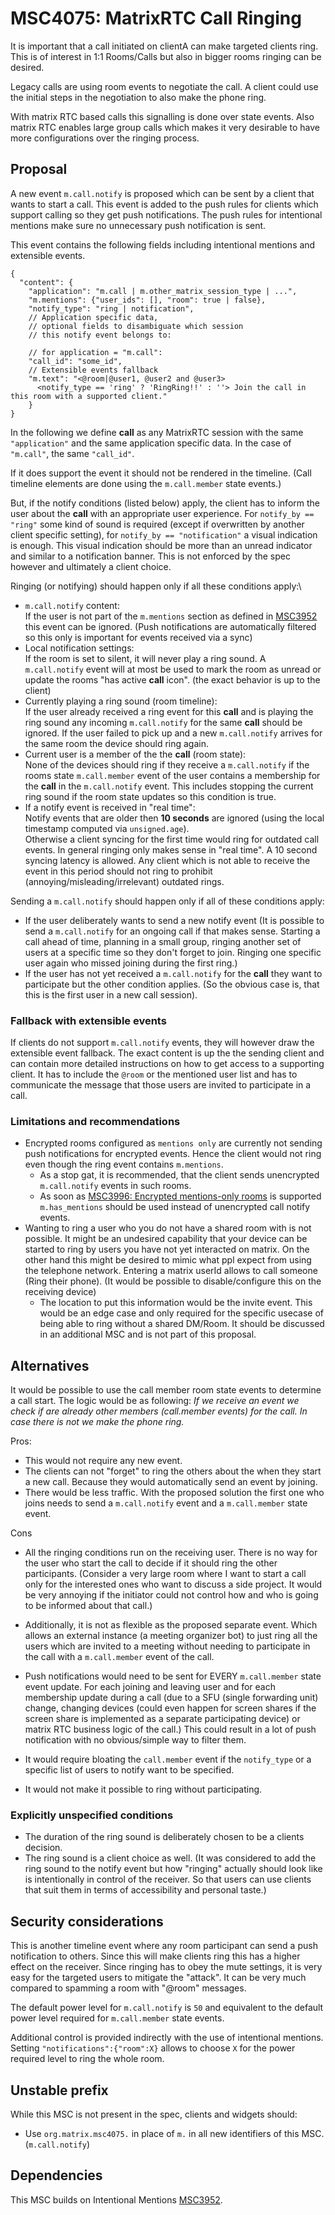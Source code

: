 # MSC4075: MatrixRTC Call Ringing

It is important that a call initiated on clientA can make targeted clients ring.
This is of interest in 1:1 Rooms/Calls but also in bigger rooms ringing can be desired.

Legacy calls are using room events to negotiate the call.
A client could use the initial steps in the negotiation to also make the phone ring.

With matrix RTC based calls this signalling is done over state events.
Also matrix RTC enables large group calls which makes it very
desirable to have more configurations over the ringing process.

## Proposal

A new event `m.call.notify` is proposed which can be sent by a client that
wants to start a call. This event is added to the push rules for clients which
support calling so they get push notifications. The push rules for intentional
mentions make sure no unnecessary push notification is sent.

This event contains the following fields including intentional mentions and extensible events.

```json5
{
  "content": {
    "application": "m.call | m.other_matrix_session_type | ...",
    "m.mentions": {"user_ids": [], "room": true | false},
    "notify_type": "ring | notification",
    // Application specific data,
    // optional fields to disambiguate which session
    // this notify event belongs to:

    // for application = "m.call":
    "call_id": "some_id",
    // Extensible events fallback
    "m.text": "<@room|@user1, @user2 and @user3>
      <notify_type == 'ring' ? 'RingRing!!' : ''> Join the call in this room with a supported client."
    }
}
```

In the following we define **call** as any MatrixRTC session with the
same `"application"` and the same application specific data.
In the case of `"m.call"`, the same `"call_id"`.

If it does support the event it should not be rendered in the timeline.
(Call timeline elements are done using the `m.call.member` state events.)

But, if the notify conditions (listed below) apply,
the client has to inform the user about the **call** with an appropriate user experience.
For `notify_by == "ring"` some kind of sound is required
(except if overwritten by another client specific setting),
for `notify_by == "notification"` a visual indication is enough.
This visual indication should be more than an unread indicator
and similar to a notification banner.
This is not enforced by the spec however and ultimately a client choice.

Ringing (or notifying) should happen only if all these conditions apply:\

- `m.call.notify` content:\
  If the user is not part of the `m.mentions` section as defined in
  [MSC3952](https://github.com/matrix-org/matrix-spec-proposals/pull/3952)
  this event can be ignored. (Push notifications are automatically filtered
  so this only is important for events received via a sync)
- Local notification settings:\
  If the room is set to silent, it will never play a ring sound. A `m.call.notify`
  event will at most be used to mark the room as unread or update the rooms
  "has active **call** icon". (the exact behavior is up to the client)
- Currently playing a ring sound (room timeline):\
  If the user already received a ring event for this **call** and is playing
  the ring sound any incoming `m.call.notify` for the same **call**
  should be ignored. If the user failed to pick up and a new `m.call.notify`
  arrives for the same room the device should ring again.
- Current user is a member of the the **call** (room state):\
  None of the devices should ring if they receive a `m.call.notify` if the
  rooms state `m.call.member` event of the user contains a membership for
  the **call** in the `m.call.notify` event.
  This includes stopping the current ring sound if the room state updates so
  this condition is true.
- If a notify event is received in "real time":\
  Notify events that are older then **10 seconds** are ignored (using the local
  timestamp computed via `unsigned.age`).\
  Otherwise a client syncing for the first time would ring for outdated call events.
  In general ringing only makes sense in "real time". A 10 second syncing latency
  is allowed. Any client which is not able to receive the event in this period should
  not ring to prohibit (annoying/misleading/irrelevant) outdated rings.

Sending a `m.call.notify` should happen only if all of these conditions apply:

- If the user deliberately wants to send a new notify event
  (It is possible to send a `m.call.notify` for an ongoing call if that
  makes sense. Starting a call ahead of time, planning in a small group,
  ringing another set of users at a specific time so they don't forget to join.
  Ringing one specific user again who missed joining during the first ring.)
- If the user has not yet received a `m.call.notify` for the **call** they want to
  participate but the other condition applies. (So the obvious case is, that this
  is the first user in a new call session).

### Fallback with extensible events

If clients do not support `m.call.notify` events, they will however draw the extensible event fallback.
The exact content is up the the sending client and can contain more detailed instructions on how to get
access to a supporting client. It has to include the `@room` or the mentioned user list and has
to communicate the message that those users are invited to participate in a call.

### Limitations and recommendations

- Encrypted rooms configured as `mentions only` are currently not sending push
  notifications for encrypted events. Hence the client would not ring even though
  the ring event contains `m.mentions`.
  - As a stop gat, it is recommended, that the client sends unencrypted `m.call.notify`
    events in such rooms.
  - As soon as [MSC3996: Encrypted mentions-only rooms](https://github.com/matrix-org/matrix-spec-proposals/pull/3996)
    is supported `m.has_mentions` should be used instead of unencrypted call
    notify events.
- Wanting to ring a user who you do not have a shared room with is not possible.
  It might be an undesired capability that your device can be started to ring
  by users you have not yet interacted on matrix.
  On the other hand this might be desired to mimic what ppl expect from using
  the telephone network.
  Entering a matrix userId allows to call someone (Ring their phone).
  (It would be possible to disable/configure this on the receiving
  device)
  - The location to put this information would be the invite event.
    This would be an edge case and only required for the specific usecase
    of being able to ring without a shared DM/Room.
    It should be discussed in an additional MSC and is not part of this proposal.

## Alternatives

It would be possible to use the call member room state events to determine a call
start.
The logic would be as following:
_If we receive an event we check if  are already other members
(call.member events) for the call. In case there is not we make the phone ring._

Pros:

- This would not require any new event.
- The clients can not "forget" to ring the others about the when they
  start a new call. Because they would automatically send an event by joining.
- There would be less traffic. With the proposed solution the first one who joins
  needs to send a `m.call.notify` event and a `m.call.member` state event.

Cons

- All the ringing conditions run on the receiving user. There is no way for the
  user who start the call to decide if it should ring the other participants.
  (Consider a very large room where I want to start a call only for the interested
  ones who want to discuss a side project. It would be very annoying if the
  initiator could not control how and who is going to be informed about that call.)

- Additionally, it is not as flexible as the proposed separate event.
  Which allows an external instance (a meeting organizer bot) to
  just ring all the users which are invited to a meeting without needing to
  participate in the call with a `m.call.member` event of the call.
- Push notifications would need to be sent for EVERY `m.call.member` state event
  update. For each joining and leaving user and for each membership update during
  a call (due to a SFU (single forwarding unit) change, changing devices
  (could even happen for screen shares if the screen share is implemented as a
  separate participating device) or matrix RTC business logic of the call.)
  This could result in a lot of push notification with no obvious/simple way to
  filter them.
- It would require bloating the `call.member` event if the `notify_type` or a
  specific list of users to notify want to be specified.
- It would not make it possible to ring without participating.

### Explicitly unspecified conditions

- The duration of the ring sound is deliberately chosen
 to be a clients decision.
- The ring sound is a client choice as well. (It was considered to
 add the ring sound to the notify event but how "ringing" actually should
 look like is intentionally in control of the receiver. So that users can use
 clients that suit them in terms of accessibility and personal taste.)

## Security considerations

This is another timeline event where any room participant can send a push
notification to others. Since this will make clients ring this has a higher
effect on the receiver. Since ringing has to obey the mute settings, it is
very easy for the targeted users to mitigate the "attack". It can be very
much compared to spamming a room with "@room" messages.

The default power level for `m.call.notify` is `50` and equivalent to the default
power level required for `m.call.member` state events.

Additional control is provided indirectly with the use of intentional mentions.
Setting `"notifications":{"room":X}` allows to choose `X` for the power required
level to ring the whole room.

## Unstable prefix

While this MSC is not present in the spec, clients and widgets should:

- Use `org.matrix.msc4075.` in place of `m.` in all new identifiers of this MSC.
(`m.call.notify`)

## Dependencies

This MSC builds on Intentional Mentions [MSC3952](https://github.com/matrix-org/matrix-spec-proposals/pull/3952).

